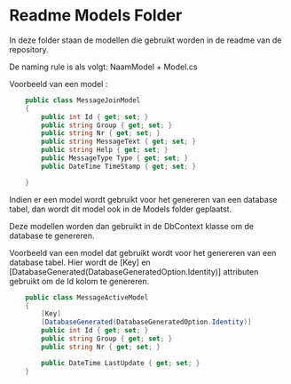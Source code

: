 ﻿# Readme Models Folder

In deze folder staan de modellen die gebruikt worden in de readme van de repository. 

De naming rule is als volgt: NaamModel + Model.cs

Voorbeeld van een model :

```csharp
    public class MessageJoinModel
    {
        public int Id { get; set; }
        public string Group { get; set; }
        public string Nr { get; set; }
        public string MessageText { get; set; }
        public string Help { get; set; }
        public MessageType Type { get; set; }
        public DateTime TimeStamp { get; set; }

    }
```

Indien er een model wordt gebruikt voor het genereren van een database tabel, 
dan wordt dit model ook in de Models folder geplaatst.

Deze modellen worden dan gebruikt in de DbContext klasse om de database te genereren.

Voorbeeld van een model dat gebruikt wordt voor het genereren van een database tabel.
Hier wordt de [Key] en [DatabaseGenerated(DatabaseGeneratedOption.Identity)] attributen gebruikt om de Id kolom te genereren.

```csharp
    public class MessageActiveModel
    {
        [Key]
        [DatabaseGenerated(DatabaseGeneratedOption.Identity)]
        public int Id { get; set; }
        public string Group { get; set; }
        public string Nr { get; set; }  

        public DateTime LastUpdate { get; set; }
    }
```


